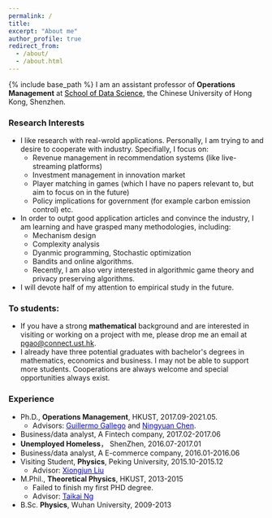 ```yaml
---
permalink: /
title: 
excerpt: "About me"
author_profile: true
redirect_from: 
  - /about/
  - /about.html
---
```


{% include base_path %}
I am an assistant professor of **Operations Management** at  <a href="https://sds.cuhk.edu.cn/" target="_blank"><span style="color:black">School of Data Science</span></a>, the Chinese University of Hong Kong, Shenzhen.

### Research Interests
* I like research with real-wrold applications. Personally, I am trying to and desire to cooperate with industry. Specifially, I focus on:
  * Revenue management in recommendation systems (like live-streaming platforms)
  * Investment management in innovation market
  * Player matching in games (which I have no papers relevant to, but aim to focus on in the future)
  * Policy implications for government (for example carbon emission control) etc. 
* In order to outpt good application articles and convince the industry, I am learning and have grasped many methodologies, including:
  *  Mechanism design
  *  Complexity analysis
  *  Dyanmic programming, Stochastic optimization
  *  Bandits and online algorithms. 
  *  Recently, I am also very interested in algorithmic game theory and privacy preserving algorithms. 
* I will devote half of my attention to empirical study in the future.
 
### To students: 
* If you have a strong **mathematical** background and are interested in visiting or working on a project with me, please drop me an email at pgao@connect.ust.hk.
* I already have three potential graduates with bachelor's degrees in mathematics, economics and business. I may not be able to support more students. Cooperations are always welcome and special opportunities always exist.

### Experience

* Ph.D., **Operations Management**, HKUST, 2017.09-2021.05. 
  - Advisors: <a href="https://ieda.ust.hk/dfaculty/ggallego/" target="_blank"><span style="color:blue">Guillermo Gallego</span></a> and <a href="http://individual.utoronto.ca/ningyuanchen/" target="_blank"><span style="color:blue">Ningyuan Chen</span></a>.
* Business/data analyst, A Fintech company, 2017.02-2017.06
* **Unemployed Homeless**， ShenZhen, 2016.07-2017.01
* Business/data analyst, A E-commerce company, 2016.01-2016.06
* Visiting Student, **Physics**, Peking University, 2015.10-2015.12
  - Advisor: <a href="https://icqm.pku.edu.cn/yw/directory/faculty/237465.htm" target="_blank"><span style="color:blue">Xiongjun Liu</span></a>
* M.Phil., **Theoretical Physics**, HKUST, 2013-2015
  - Failed to finish my first PHD degree.
  - Advisor: <a href="http://physics.ust.hk/eng/people_detail.php?pplcat=1&id=7" target="_blank"><span style="color:blue">Taikai Ng</span></a>
* B.Sc. **Physics**, Wuhan University, 2009-2013



